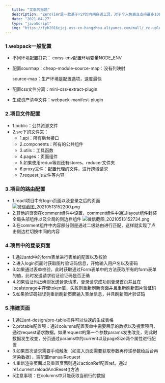```yaml
---
   title: "文章的标题"
   description: "ZeroTier是一款基于P2P的内网穿透工具，对于个人免费且支持最多100台设备端对端穿透，看上去很优秀。出于爱折腾的兴趣，就安装试用一下。首先在官网注册帐号并创建一个虚拟网，得到虚拟网ID。然后下载Windows安装包，在Windows上一路确定安装完毕，点击运行，右键托盘图标选择join，填写上新建的虚拟网ID，进行加入。"
   date: "2021-04-27"
   type: "javaScript"
   img: "https://fyh2016cjcj.oss-cn-hangzhou.aliyuncs.com/mall/_rc-upload-1621316084709-30"
---
```

### 1.webpack一般配置
- 不同环境配置打包： corss-env配置环境变量NODE_ENV
- 配置sourmap：cheap-module-source-map：没有列映射

   source-map：生产环境是配置选项，速度最快 

- 配置css文件分离：mini-css-extract-plugin
- 生成资产清单文件：webpack-manifest-plugin



### 2.项目文件配置

- 1.public：公共资源文件
- 2.src下的文件夹：
   - 1.api：所有后台接口
   - 2.components：所有的公共组件
   - 3.utils：工具函数
   - 4.pages：页面组件
   - 5.如果使用redux等则还有stores、reducer文件夹
   - 6.proxy文件：配置代理的文件，进行跨域请求
   - 7.request.js文件等内容



### 3.项目的路由配置

- 1.react项目中有login页面以及登录之后的页面
![微信截图_20210513152200.png](https://fyh2016cjcj.oss-cn-hangzhou.aliyuncs.com/mall/_rc-upload-1621316084709-30)
- 2.其他的页面在comment组件中设置，comment组件中通过layout组件封装全局头部组件以及全局的侧边栏组件
![微信截图_20210513152734.png](https://fyh2016cjcj.oss-cn-hangzhou.aliyuncs.com/mall/_rc-upload-1621316084709-30)
- 3.在comment组件中内容部分则是通过二级路由进行匹配，这样就实现了点击侧边栏切换中间的内容



### 4.项目中的登录页面

- 1.通过antd中的form表单进行表单的配置以及校验
- 2.进入login页面时获取图片验证码信息，开始输入用户名以及密码
- 3.如果通过表单校验，此时获取通过Form表单中的方法获取所有的form表单的值，此时发送请求验证验证码是否正确
- 4.如果验证码正确则发送登录请求，登录请求成功则登录首页并且在localstorage中存储token值，失败则重新刷新页面并且重新刷新图片验证码
- 5.如果验证码错误则重新刷新页面输入表单信息，并且刷新图片验证码



### 5.搭建页面

- 1.通过ant-design/pro-table插件可以快速的生成表格
- 2.protable配置项：通过columns配置表单中需要展示的数据以及搜索项目、通过request请求数据，如果request的第一个参数params发生改变，则此时数据发生改变，分页通过params中的current以及pageSize两个属性进行配置
- 3.如果首次请求需要手动触发（如进入页面需要获取参数再传递参数给后台再渲染数据），需配置manualRequest
- 4.重新渲染页面以及重置页面则通过actionRef配置ref。通过ref.current.reloadAndReset()方法
- 5注意事项：在columns中只能获取当前行的数据
